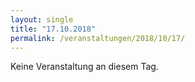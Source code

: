 ```yaml
---
layout: single
title: "17.10.2018"
permalink: /veranstaltungen/2018/10/17/
---
```


Keine Veranstaltung an diesem Tag.
